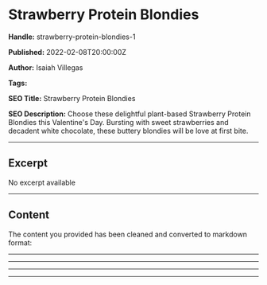 # Strawberry Protein Blondies

**Handle:** strawberry-protein-blondies-1

**Published:** 2022-02-08T20:00:00Z

**Author:** Isaiah Villegas

**Tags:** 

**SEO Title:** Strawberry Protein Blondies

**SEO Description:** Choose these delightful plant-based Strawberry Protein Blondies this Valentine's Day. Bursting with sweet strawberries and decadent white chocolate, these buttery blondies will be love at first bite.

---

## Excerpt

No excerpt available

---

## Content

The content you provided has been cleaned and converted to markdown format:

---

<div class="shogun-root" data-shogun-id="66bac13e26c9f74f91d4dcf3" data-shogun-site-id="90d7c63e-5f91-4544-b89c-1e3574fd8646" data-shogun-page-id="66bac13e26c9f74f91d4dcf3" data-shogun-page-version-id="66bac14f4ad771d2add67383" data-shogun-platform-type="shopify" data-shogun-variant-id="66bac14f4ad771d2add67384" data-shogun-page-type="article" data-shogun-power-up-type="" data-shogun-power-up-id="" data-region="main">

---

<script type="text/javascript" src="https://a.shgcdn2.com/js-2024-08-08-3953/global-assets-2d0e3c97860bcc68fcd1cf3d270d2d8d784a7474.js" defer></script>

---

<script type="text/javascript" src="https://a.shgcdn2.com/js-2024-08-08-3953/add_ons_asset_66bac14f4ad771d2add67383_66bac14f4ad771d2add67384.js" defer></script>

---


